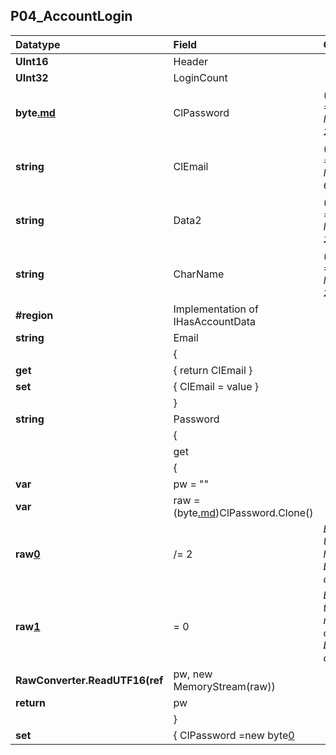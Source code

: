 ## P04\_AccountLogin ##
| **Datatype** | **Field** | **Comment** |
|:-------------|:----------|:------------|
| **UInt16** | Header |  |
| **UInt32** | LoginCount |  |
| **byte[.md](.md)** | ClPassword | _(ConstSize = true, MaxSize = 24)_ |
| **string** | ClEmail | _(ConstSize = false, MaxSize = 64)_ |
| **string** | Data2 | _(ConstSize = false, MaxSize = 20)_ |
| **string** | CharName | _(ConstSize = false, MaxSize = 20)_ |
| **#region** | Implementation of IHasAccountData |  |
| **string** | Email |  |
|  | { |  |
| **get** | { return ClEmail } |  |
| **set** | { ClEmail = value } |  |
|  | } |  |
| **string** | Password |  |
|  | { |  |
|  | get |  |
|  | { |  |
| **var** | pw = "" |  |
| **var** | raw = (byte[.md](.md))ClPassword.Clone() |  |
| **raw[0](0.md)** | /= 2 | _because UTF16 has 2 bytes per character_  |
| **raw[1](1.md)** | = 0 | _because that was not set correctly by the client_  |
| **RawConverter.ReadUTF16(ref** | pw, new MemoryStream(raw)) |  |
| **return** | pw |  |
|  | } |  |
| **set** | { ClPassword =new byte[0](0.md) |  |